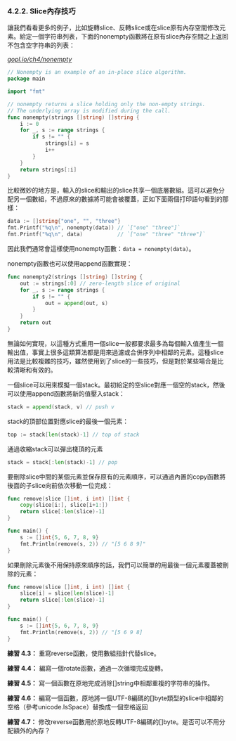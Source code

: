 ### 4.2.2. Slice內存技巧

讓我們看看更多的例子，比如旋轉slice、反轉slice或在slice原有內存空間修改元素。給定一個字符串列表，下面的nonempty函數將在原有slice內存空間之上返回不包含空字符串的列表：

<u><i>gopl.io/ch4/nonempty</i></u>
```Go
// Nonempty is an example of an in-place slice algorithm.
package main

import "fmt"

// nonempty returns a slice holding only the non-empty strings.
// The underlying array is modified during the call.
func nonempty(strings []string) []string {
	i := 0
	for _, s := range strings {
		if s != "" {
			strings[i] = s
			i++
		}
	}
	return strings[:i]
}
```

比較微妙的地方是，輸入的slice和輸出的slice共享一個底層數組。這可以避免分配另一個數組，不過原來的數據將可能會被覆蓋，正如下面兩個打印語句看到的那樣：

```Go
data := []string{"one", "", "three"}
fmt.Printf("%q\n", nonempty(data)) // `["one" "three"]`
fmt.Printf("%q\n", data)           // `["one" "three" "three"]`
```

因此我們通常會這樣使用nonempty函數：`data = nonempty(data)`。

nonempty函數也可以使用append函數實現：

```Go
func nonempty2(strings []string) []string {
	out := strings[:0] // zero-length slice of original
	for _, s := range strings {
		if s != "" {
			out = append(out, s)
		}
	}
	return out
}
```

無論如何實現，以這種方式重用一個slice一般都要求最多為每個輸入值產生一個輸出值，事實上很多這類算法都是用來過濾或合併序列中相鄰的元素。這種slice用法是比較複雜的技巧，雖然使用到了slice的一些技巧，但是對於某些場合是比較清晰和有效的。

一個slice可以用來模擬一個stack。最初給定的空slice對應一個空的stack，然後可以使用append函數將新的值壓入stack：

```Go
stack = append(stack, v) // push v
```

stack的頂部位置對應slice的最後一個元素：

```Go
top := stack[len(stack)-1] // top of stack
```

通過收縮stack可以彈出棧頂的元素

```Go
stack = stack[:len(stack)-1] // pop
```

要刪除slice中間的某個元素並保存原有的元素順序，可以通過內置的copy函數將後面的子slice向前依次移動一位完成：

```Go
func remove(slice []int, i int) []int {
	copy(slice[i:], slice[i+1:])
	return slice[:len(slice)-1]
}

func main() {
	s := []int{5, 6, 7, 8, 9}
	fmt.Println(remove(s, 2)) // "[5 6 8 9]"
}
```

如果刪除元素後不用保持原來順序的話，我們可以簡單的用最後一個元素覆蓋被刪除的元素：

```Go
func remove(slice []int, i int) []int {
	slice[i] = slice[len(slice)-1]
	return slice[:len(slice)-1]
}

func main() {
	s := []int{5, 6, 7, 8, 9}
	fmt.Println(remove(s, 2)) // "[5 6 9 8]
}
```

**練習 4.3：** 重寫reverse函數，使用數組指針代替slice。

**練習 4.4：** 編寫一個rotate函數，通過一次循環完成旋轉。

**練習 4.5：** 寫一個函數在原地完成消除[]string中相鄰重複的字符串的操作。

**練習 4.6：** 編寫一個函數，原地將一個UTF-8編碼的[]byte類型的slice中相鄰的空格（參考unicode.IsSpace）替換成一個空格返回

**練習 4.7：** 修改reverse函數用於原地反轉UTF-8編碼的[]byte。是否可以不用分配額外的內存？
